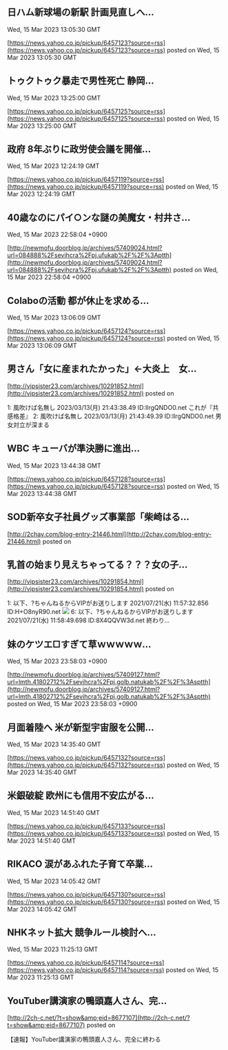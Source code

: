 

## 日ハム新球場の新駅 計画見直しへ...
  Wed, 15 Mar 2023 13:05:30 GMT

[https://news.yahoo.co.jp/pickup/6457123?source=rss](https://news.yahoo.co.jp/pickup/6457123?source=rss)
posted on Wed, 15 Mar 2023 13:05:30 GMT

<!--more-->



## トゥクトゥク暴走で男性死亡 静岡...
  Wed, 15 Mar 2023 13:25:00 GMT

[https://news.yahoo.co.jp/pickup/6457125?source=rss](https://news.yahoo.co.jp/pickup/6457125?source=rss)
posted on Wed, 15 Mar 2023 13:25:00 GMT

<!--more-->



## 政府 8年ぶりに政労使会議を開催...
  Wed, 15 Mar 2023 12:24:19 GMT

[https://news.yahoo.co.jp/pickup/6457119?source=rss](https://news.yahoo.co.jp/pickup/6457119?source=rss)
posted on Wed, 15 Mar 2023 12:24:19 GMT

<!--more-->



## 40歳なのにパイ○ンな謎の美魔女・村井さ...
  Wed, 15 Mar 2023 22:58:04 +0900

[http://newmofu.doorblog.jp/archives/57409024.html?url=084888%2Fsevihcra%2Fpj.ufukab%2F%2F%3Aptth](http://newmofu.doorblog.jp/archives/57409024.html?url=084888%2Fsevihcra%2Fpj.ufukab%2F%2F%3Aptth)
posted on Wed, 15 Mar 2023 22:58:04 +0900

<!--more-->



## Colaboの活動 都が休止を求める...
  Wed, 15 Mar 2023 13:06:09 GMT

[https://news.yahoo.co.jp/pickup/6457124?source=rss](https://news.yahoo.co.jp/pickup/6457124?source=rss)
posted on Wed, 15 Mar 2023 13:06:09 GMT

<!--more-->



## 男さん「女に産まれたかった」←大炎上　女...
  

[http://vipsister23.com/archives/10291852.html](http://vipsister23.com/archives/10291852.html)
posted on 

<!--more-->

1: 風吹けば名無し 2023/03/13(月) 21:43:38.49 ID:IlrgQNDO0.net これが『共感格差』 2: 風吹けば名無し 2023/03/13(月) 21:43:49.39 ID:IlrgQNDO0.net 男女対立が深まる

## WBC キューバが準決勝に進出...
  Wed, 15 Mar 2023 13:44:38 GMT

[https://news.yahoo.co.jp/pickup/6457128?source=rss](https://news.yahoo.co.jp/pickup/6457128?source=rss)
posted on Wed, 15 Mar 2023 13:44:38 GMT

<!--more-->



## SOD新卒女子社員グッズ事業部「柴崎はる...
  

[http://2chav.com/blog-entry-21446.html](http://2chav.com/blog-entry-21446.html)
posted on 

<!--more-->



## 乳首の始まり見えちゃってる？？？女の子...
  

[http://vipsister23.com/archives/10291854.html](http://vipsister23.com/archives/10291854.html)
posted on 

<!--more-->

1: 以下、?ちゃんねるからVIPがお送りします 2021/07/21(水) 11:57:32.856 ID:H+O8nyR90.net ![](https://livedoor.blogimg.jp/vipsister23/imgs/6/e/6e994c56-s.jpg) 6: 以下、?ちゃんねるからVIPがお送りします 2021/07/21(水) 11:58:49.698 ID:8X4QQVW3d.net 終わり...

##  妹のケツエ□すぎて草ｗｗｗｗｗ...
  Wed, 15 Mar 2023 23:58:03 +0900

[http://newmofu.doorblog.jp/archives/57409127.html?url=lmth.41802712%2Fsevihcra%2Fpj.golb.natukab%2F%2F%3Asptth](http://newmofu.doorblog.jp/archives/57409127.html?url=lmth.41802712%2Fsevihcra%2Fpj.golb.natukab%2F%2F%3Asptth)
posted on Wed, 15 Mar 2023 23:58:03 +0900

<!--more-->



## 月面着陸へ 米が新型宇宙服を公開...
  Wed, 15 Mar 2023 14:35:40 GMT

[https://news.yahoo.co.jp/pickup/6457132?source=rss](https://news.yahoo.co.jp/pickup/6457132?source=rss)
posted on Wed, 15 Mar 2023 14:35:40 GMT

<!--more-->



## 米銀破綻 欧州にも信用不安広がる...
  Wed, 15 Mar 2023 14:51:40 GMT

[https://news.yahoo.co.jp/pickup/6457133?source=rss](https://news.yahoo.co.jp/pickup/6457133?source=rss)
posted on Wed, 15 Mar 2023 14:51:40 GMT

<!--more-->



## RIKACO 涙があふれた子育て卒業...
  Wed, 15 Mar 2023 14:05:42 GMT

[https://news.yahoo.co.jp/pickup/6457130?source=rss](https://news.yahoo.co.jp/pickup/6457130?source=rss)
posted on Wed, 15 Mar 2023 14:05:42 GMT

<!--more-->



## NHKネット拡大 競争ルール検討へ...
  Wed, 15 Mar 2023 11:25:13 GMT

[https://news.yahoo.co.jp/pickup/6457114?source=rss](https://news.yahoo.co.jp/pickup/6457114?source=rss)
posted on Wed, 15 Mar 2023 11:25:13 GMT

<!--more-->



## YouTuber講演家の鴨頭嘉人さん、完...
  

[http://2ch-c.net/?t=show&amp;eid=8677107](http://2ch-c.net/?t=show&amp;eid=8677107)
posted on 

<!--more-->

【速報】YouTuber講演家の鴨頭嘉人さん、完全に終わる
